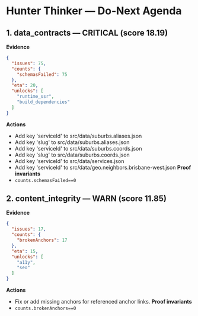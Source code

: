 # Hunter Thinker — Do‑Next Agenda

## 1. data_contracts  —  CRITICAL  (score 18.19)

**Evidence**
```json
{
  "issues": 75,
  "counts": {
    "schemasFailed": 75
  },
  "eta": 20,
  "unlocks": [
    "runtime_ssr",
    "build_dependencies"
  ]
}
```
**Actions**
- Add key 'serviceId' to src/data/suburbs.aliases.json
- Add key 'slug' to src/data/suburbs.aliases.json
- Add key 'serviceId' to src/data/suburbs.coords.json
- Add key 'slug' to src/data/suburbs.coords.json
- Add key 'serviceId' to src/data/services.json
- Add key 'serviceId' to src/data/geo.neighbors.brisbane-west.json
**Proof invariants**
- `counts.schemasFailed==0`

## 2. content_integrity  —  WARN  (score 11.85)

**Evidence**
```json
{
  "issues": 17,
  "counts": {
    "brokenAnchors": 17
  },
  "eta": 15,
  "unlocks": [
    "a11y",
    "seo"
  ]
}
```
**Actions**
- Fix or add missing anchors for referenced anchor links.
**Proof invariants**
- `counts.brokenAnchors==0`

